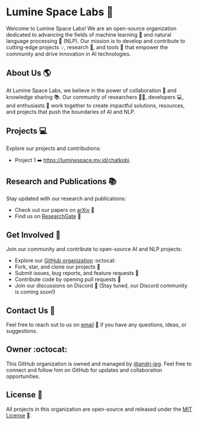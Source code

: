 # Lumine Space Labs :rocket:

<!-- ![img-ytNZOIaGTuJC2lR6cdja2oxD](https://github.com/LumineSpace-labs/.github/assets/91838310/6f758a23-3086-42f7-bb0f-aace29656633) -->


Welcome to Lumine Space Labs! We are an open-source organization dedicated to advancing the fields of machine learning :robot: and natural language processing :speech_balloon: (NLP). Our mission is to develop and contribute to cutting-edge projects :bulb:, research :microscope:, and tools :wrench: that empower the community and drive innovation in AI technologies.

## About Us :earth_americas:

At Lumine Space Labs, we believe in the power of collaboration :handshake: and knowledge sharing :books:. Our community of researchers :scientist:, developers :computer:, and enthusiasts :rocket: work together to create impactful solutions, resources, and projects that push the boundaries of AI and NLP.

## Projects :computer:

Explore our projects and contributions:

- Project 1 :arrow_right: https://luminespace.my.id/chatkobi.


## Research and Publications :books:

Stay updated with our research and publications:

- Check out our papers on [arXiv]() :scroll:
- Find us on [ResearchGate]() :mag_right:

## Get Involved :raised_hands:

Join our community and contribute to open-source AI and NLP projects:

- Explore our [GitHub organization](https://github.com/LumineSpace-labs) :octocat:
- Fork, star, and clone our projects :star2:
- Submit issues, bug reports, and feature requests :bug:
- Contribute code by opening pull requests :arrows_counterclockwise:
- Join our discussions on Discord :speech_balloon: (Stay tuned, our Discord community is coming soon!)

## Contact Us :email:

Feel free to reach out to us on [email]() :email: if you have any questions, ideas, or suggestions.

## Owner :octocat:

This GitHub organization is owned and managed by [@andri-jpg](https://github.com/andri-jpg). Feel free to connect and follow him on GitHub for updates and collaboration opportunities.

## License :scroll:

All projects in this organization are open-source and released under the [MIT License](LICENSE) :page_with_curl:.
